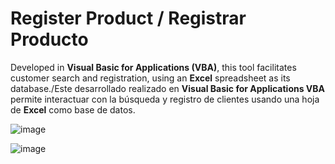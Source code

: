 # **Register Product / Registrar Producto**

Developed in **Visual Basic for Applications (VBA)**, this tool facilitates customer search and registration, using an **Excel** spreadsheet as its database./Este desarrollado realizado en **Visual Basic for Applications VBA** permite interactuar con la búsqueda y registro de clientes usando una hoja de **Excel** como base de datos.


![image](https://github.com/user-attachments/assets/965a2c97-ad7a-4d43-8f88-3219288bd613)

![image](https://github.com/user-attachments/assets/cfdb74e4-5f05-44a2-b9d7-48fd2edd297a)
